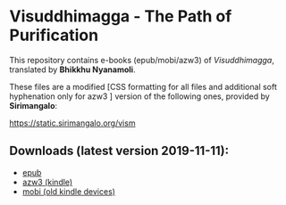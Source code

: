 # Visuddhimagga - The Path of Purification

This repository contains e-books (epub/mobi/azw3) of *Visuddhimagga*, translated by **Bhikkhu Nyanamoli**.

These files are a modified [CSS formatting for all files and additional soft hyphenation only for azw3 ] version of the following ones, provided by **Sirimangalo**:

https://static.sirimangalo.org/vism


## Downloads (latest version 2019-11-11):

- [epub](https://github.com/atrahhdis/visuddhimagga/raw/master/ebooks/Visuddhimagga%20-%20Path%20of%20Purification%20-%20Buddhaghosa.epub)
- [azw3 (kindle)](https://github.com/atrahhdis/visuddhimagga/raw/master/ebooks/Visuddhimagga%20-%20Path%20of%20Purification%20-%20Buddhaghosa.azw3)
- [mobi (old kindle devices)](https://github.com/atrahhdis/visuddhimagga/raw/master/ebooks/Visuddhimagga%20-%20Path%20of%20Purification%20-%20Buddhaghosa.mobi)
